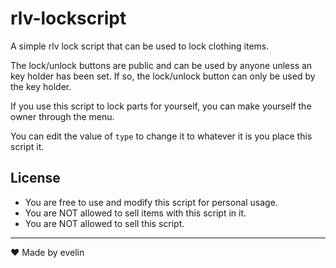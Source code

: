 # rlv-lockscript

A simple rlv lock script that can be used to lock clothing items. 

The lock/unlock buttons are public and can be used by anyone unless an key holder has been set. If so, the lock/unlock button can only be used by the key holder. 

If you use this script to lock parts for yourself, you can make yourself the owner through the menu.

You can edit the value of `type` to change it to whatever it is you place this script it.

## License

- You are free to use and modify this script for personal usage.
- You are NOT allowed to sell items with this script in it.
- You are NOT allowed to sell this script.


---


❤ Made by evelin
